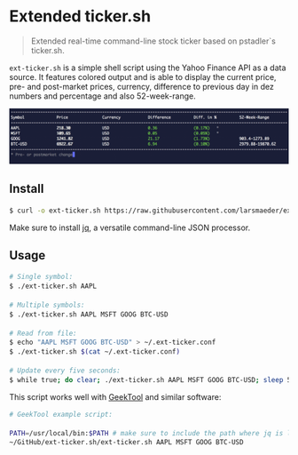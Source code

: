 # Extended ticker.sh

> Extended real-time command-line stock ticker based on pstadler`s ticker.sh.

`ext-ticker.sh` is a simple shell script using the Yahoo Finance API as a data source. It features colored output and is able to display the current price, pre- and post-market prices,  currency, difference to previous day in dez numbers and percentage and also 52-week-range.  

![ext-ticker.sh](https://raw.githubusercontent.com/larsmaeder/ext-ticker.sh/master/ext-ticker-sh.png)

## Install

```sh
$ curl -o ext-ticker.sh https://raw.githubusercontent.com/larsmaeder/ext-ticker.sh/master/ext-ticker.sh
```

Make sure to install [jq](https://stedolan.github.io/jq/), a versatile command-line JSON processor.

## Usage

```sh
# Single symbol:
$ ./ext-ticker.sh AAPL

# Multiple symbols:
$ ./ext-ticker.sh AAPL MSFT GOOG BTC-USD

# Read from file:
$ echo "AAPL MSFT GOOG BTC-USD" > ~/.ext-ticker.conf
$ ./ext-ticker.sh $(cat ~/.ext-ticker.conf)

# Update every five seconds:
$ while true; do clear; ./ext-ticker.sh AAPL MSFT GOOG BTC-USD; sleep 5; done
```

This script works well with [GeekTool](https://www.tynsoe.org/v2/geektool/) and similar software:

```sh
# GeekTool example script:

PATH=/usr/local/bin:$PATH # make sure to include the path where jq is located
~/GitHub/ext-ticker.sh/ext-ticker.sh AAPL MSFT GOOG BTC-USD
```
